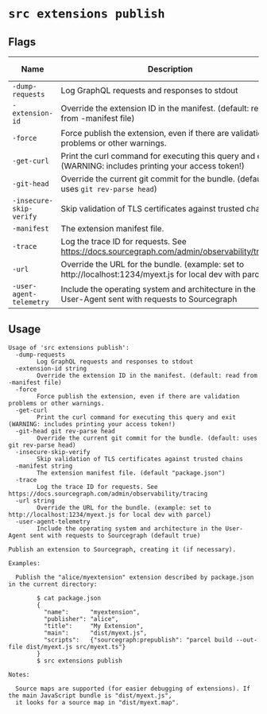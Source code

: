 # `src extensions publish`


## Flags

| Name | Description | Default Value |
|------|-------------|---------------|
| `-dump-requests` | Log GraphQL requests and responses to stdout | `false` |
| `-extension-id` | Override the extension ID in the manifest. (default: read from -manifest file) |  |
| `-force` | Force publish the extension, even if there are validation problems or other warnings. | `false` |
| `-get-curl` | Print the curl command for executing this query and exit (WARNING: includes printing your access token!) | `false` |
| `-git-head` | Override the current git commit for the bundle. (default: uses `git rev-parse head`) |  |
| `-insecure-skip-verify` | Skip validation of TLS certificates against trusted chains | `false` |
| `-manifest` | The extension manifest file. | `package.json` |
| `-trace` | Log the trace ID for requests. See https://docs.sourcegraph.com/admin/observability/tracing | `false` |
| `-url` | Override the URL for the bundle. (example: set to http://localhost:1234/myext.js for local dev with parcel) |  |
| `-user-agent-telemetry` | Include the operating system and architecture in the User-Agent sent with requests to Sourcegraph | `true` |


## Usage

```
Usage of 'src extensions publish':
  -dump-requests
    	Log GraphQL requests and responses to stdout
  -extension-id string
    	Override the extension ID in the manifest. (default: read from -manifest file)
  -force
    	Force publish the extension, even if there are validation problems or other warnings.
  -get-curl
    	Print the curl command for executing this query and exit (WARNING: includes printing your access token!)
  -git-head git rev-parse head
    	Override the current git commit for the bundle. (default: uses git rev-parse head)
  -insecure-skip-verify
    	Skip validation of TLS certificates against trusted chains
  -manifest string
    	The extension manifest file. (default "package.json")
  -trace
    	Log the trace ID for requests. See https://docs.sourcegraph.com/admin/observability/tracing
  -url string
    	Override the URL for the bundle. (example: set to http://localhost:1234/myext.js for local dev with parcel)
  -user-agent-telemetry
    	Include the operating system and architecture in the User-Agent sent with requests to Sourcegraph (default true)

Publish an extension to Sourcegraph, creating it (if necessary).

Examples:

  Publish the "alice/myextension" extension described by package.json in the current directory:

    	$ cat package.json
        {
          "name":      "myextension",
          "publisher": "alice",
          "title":     "My Extension",
          "main":      "dist/myext.js",
          "scripts":   {"sourcegraph:prepublish": "parcel build --out-file dist/myext.js src/myext.ts"}
        }
    	$ src extensions publish

Notes:

  Source maps are supported (for easier debugging of extensions). If the main JavaScript bundle is "dist/myext.js",
  it looks for a source map in "dist/myext.map".



```
	
